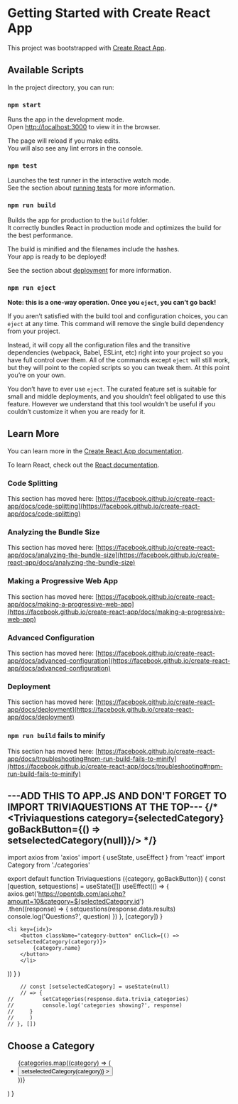 # Getting Started with Create React App

This project was bootstrapped with [Create React App](https://github.com/facebook/create-react-app).

## Available Scripts

In the project directory, you can run:

### `npm start`

Runs the app in the development mode.\
Open [http://localhost:3000](http://localhost:3000) to view it in the browser.

The page will reload if you make edits.\
You will also see any lint errors in the console.

### `npm test`

Launches the test runner in the interactive watch mode.\
See the section about [running tests](https://facebook.github.io/create-react-app/docs/running-tests) for more information.

### `npm run build`

Builds the app for production to the `build` folder.\
It correctly bundles React in production mode and optimizes the build for the best performance.

The build is minified and the filenames include the hashes.\
Your app is ready to be deployed!

See the section about [deployment](https://facebook.github.io/create-react-app/docs/deployment) for more information.

### `npm run eject`

**Note: this is a one-way operation. Once you `eject`, you can’t go back!**

If you aren’t satisfied with the build tool and configuration choices, you can `eject` at any time. This command will remove the single build dependency from your project.

Instead, it will copy all the configuration files and the transitive dependencies (webpack, Babel, ESLint, etc) right into your project so you have full control over them. All of the commands except `eject` will still work, but they will point to the copied scripts so you can tweak them. At this point you’re on your own.

You don’t have to ever use `eject`. The curated feature set is suitable for small and middle deployments, and you shouldn’t feel obligated to use this feature. However we understand that this tool wouldn’t be useful if you couldn’t customize it when you are ready for it.

## Learn More

You can learn more in the [Create React App documentation](https://facebook.github.io/create-react-app/docs/getting-started).

To learn React, check out the [React documentation](https://reactjs.org/).

### Code Splitting

This section has moved here: [https://facebook.github.io/create-react-app/docs/code-splitting](https://facebook.github.io/create-react-app/docs/code-splitting)

### Analyzing the Bundle Size

This section has moved here: [https://facebook.github.io/create-react-app/docs/analyzing-the-bundle-size](https://facebook.github.io/create-react-app/docs/analyzing-the-bundle-size)

### Making a Progressive Web App

This section has moved here: [https://facebook.github.io/create-react-app/docs/making-a-progressive-web-app](https://facebook.github.io/create-react-app/docs/making-a-progressive-web-app)

### Advanced Configuration

This section has moved here: [https://facebook.github.io/create-react-app/docs/advanced-configuration](https://facebook.github.io/create-react-app/docs/advanced-configuration)

### Deployment

This section has moved here: [https://facebook.github.io/create-react-app/docs/deployment](https://facebook.github.io/create-react-app/docs/deployment)

### `npm run build` fails to minify

This section has moved here: [https://facebook.github.io/create-react-app/docs/troubleshooting#npm-run-build-fails-to-minify](https://facebook.github.io/create-react-app/docs/troubleshooting#npm-run-build-fails-to-minify)

<!-- Traviaquestion code -->

---ADD THIS TO APP.JS AND DON'T FORGET TO IMPORT TRIVIAQUESTIONS AT THE TOP---
               {/* <Triviaquestions category={selectedCategory}
                goBackButton={() => setselectedCategory(null)}/> */}
-------

import axios from 'axios'
import { useState, useEffect } from 'react'
import Category from './categories'


export default function Triviaquestions ({category, goBackButton}) {
    const [question, setquestions] = useState([])
    useEffect(() => {
        axios.get('https://opentdb.com/api.php?amount=10&category=${selectedCategory.id')      
        .then((response) => {
            setquestions(response.data.results)
            console.log('Questions?', question)
        })
    }, [category])
}


<!-- Code to get back to --> 




    <li key={idx}>
        <button className="category-button" onClick={() => setselectedCategory(category)}>
            {category.name}
        </button>
        </li>
))
}
)

<!-- useEffect stuff -->
        // const [setselectedCategory] = useState(null)
        // => {
    //         setCategories(response.data.trivia_categories)
    //         console.log('categories showing?', response)
    //     }
    //     )
    // }, [])







<div className="category_list">
    <h2>Choose a Category</h2>
        <ul className="list_of_categories">
            {categories.map((category) => (
                <li key={category.name}>      
                <button
                    classname="choose-category"
                    onClick={() => setselectedCategory(category)}
                        >
                        </button>
                </li>
            ))}
      </ul>
</div>
)
}